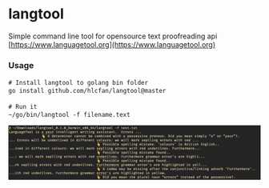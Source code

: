 # langtool

Simple command line tool for opensource text proofreading api [https://www.languagetool.org](https://www.languagetool.org)

### Usage

```
# Install langtool to golang bin folder
go install github.com/hlcfan/langtool@master

# Run it
~/go/bin/langtool -f filename.text
```

![screenshot](./screenshot.png)
